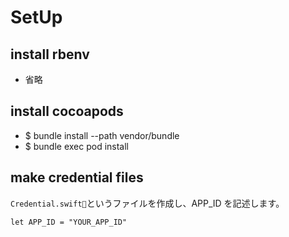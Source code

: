 # SetUp

## install rbenv
  - 省略

## install cocoapods
  - $ bundle install --path vendor/bundle
  - $ bundle exec pod install

## make credential files
  `Credential.swift`というファイルを作成し、APP_ID を記述します。
  ```
  let APP_ID = "YOUR_APP_ID"
  ```
